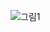 ![그림1](https://user-images.githubusercontent.com/55316062/69849773-f3b57e00-12c0-11ea-806c-6acb7ff17bd3.png)